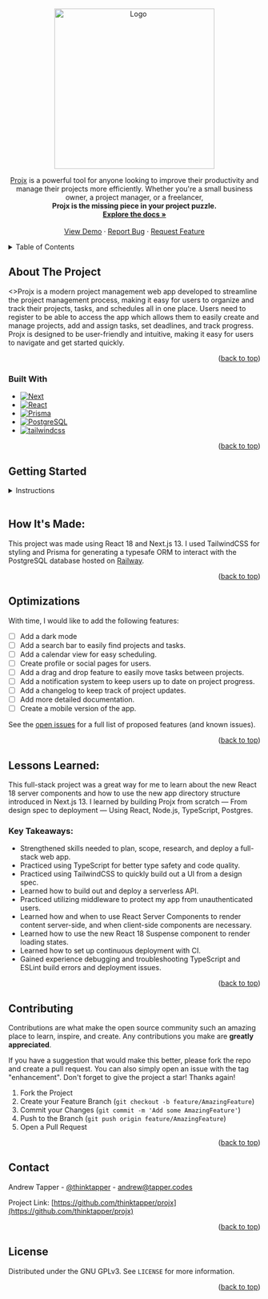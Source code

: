 <a name="readme-top"></a>

<!-- PROJECT SHIELDS -->
<!--
*** I'm using markdown "reference style" links for readability.
*** Reference links are enclosed in brackets [ ] instead of parentheses ( ).
*** See the bottom of this document for the declaration of the reference variables
*** for contributors-url, forks-url, etc. This is an optional, concise syntax you may use.
*** https://www.markdownguide.org/basic-syntax/#reference-style-links
-->

<!-- [![Contributors][contributors-shield]][contributors-url]
[![Forks][forks-shield]][forks-url]
[![Stargazers][stars-shield]][stars-url]
[![Issues][issues-shield]][issues-url]
[![MIT License][license-shield]][license-url]
[![LinkedIn][linkedin-shield]][linkedin-url] -->

<!-- PROJECT LOGO -->
<br />
<div align="center">
  <a href="https://github.com/thinktapper/projx">
    <img src="https://user-images.githubusercontent.com/10656909/212664149-586aa6e1-2835-45f9-b22d-d336cba64b95.svg" alt="Logo" width="320" height="">
  </a>

<!-- <h3 align="center">Projx</h3> -->

  <p align="center">
    <a href="https://projx.vercel.app">Projx</a> is a powerful tool for anyone looking to improve their productivity and manage their projects more efficiently. Whether you're a small business owner, a project manager, or a freelancer, <br>
    <strong>Projx is the missing piece in your project puzzle.</strong>
    <br />
    <a href="#readme-toc"><strong>Explore the docs »</strong></a>
    <br />
    <br />
    <a href="https://projx.vercel.app/">View Demo</a>
    ·
    <a href="https://github.com/thinktapper/projx/issues">Report Bug</a>
    ·
    <a href="https://github.com/thinktapper/projx/issues">Request Feature</a>
  </p>
</div>

<!-- TABLE OF CONTENTS -->
<details name="readme-toc">
  <summary>Table of Contents</summary>
  <ol>
    <li>
      <a href="#about-the-project">About The Project</a>
      <ul>
        <li><a href="#built-with">Built With</a></li>
      </ul>
    </li>
    <li>
      <a href="#getting-started">Getting Started</a>
      <ul>
        <li><a href="#prerequisites">Prerequisites</a></li>
        <li><a href="#installation">Installation</a></li>
      </ul>
    </li>
    <li><a href="#how-its-made">How It's Made</a></li>
    <li><a href="#optimizations">Optimizations</a></li>
    <li>
      <a href="#lessons-learned">Lessons Learned</a>
      <ul>
        <li><a href="#key-takeaways">Key Takeaways</a></li>
      </ul>
    </li>
    <li><a href="#contributing">Contributing</a></li>
    <li><a href="#contact">Contact</a></li>
    <li><a href="#license">License</a></li>
    <!-- <li><a href="#acknowledgments">Acknowledgments</a></li> -->
  </ol>
</details>

<!-- ABOUT THE PROJECT -->
<h2>About The Project</h2>

<>Projx is a modern project management web app developed to streamline the project management process, making it easy for users to organize and track their projects, tasks, and schedules all in one place. Users need to register to be able to access the app which allows them to easily create and manage projects, add and assign tasks, set deadlines, and track progress. Projx is designed to be user-friendly and intuitive, making it easy for users to navigate and get started quickly.</p>

<div align="center">

<!-- ![Large GIF (1144x696)](https://user-images.githubusercontent.com/10656909/192123894-85d3dc5f-7ca6-4977-b076-acff51520c55.gif) -->

</div>

<p align="right">(<a href="#readme-top">back to top</a>)</p>

### Built With

- [![Next][next.js]][next-url]
- [![React][react.js]][react-url]
- [![Prisma][prisma]][prisma-url]
- [![PostgreSQL][postgresql]][postgresql-url]
- [![tailwindcss][tailwindcss]][tailwindcss-url]

<p align="right">(<a href="#readme-top">back to top</a>)</p>

<!-- GETTING STARTED -->

## Getting Started

<details name="instructions">
  <summary>Instructions</summary>

### Prerequisites

You’ll need to have modern versions of node.js (LTS ^16.18 recommend) and yarn or npm installed.

### Installation

<!-- prettier-ignore-start -->
1. Clone the repo
   ```sh
   git clone https://github.com/thinktapper/projx.git && cd projx
   ```
2. Install NPM packages
   ```sh
   npm install
   ```
3. Set up the environment variables:
   ```sh
   cp -v .env.example .env
   ```
4. Open `.env` and enter your local or remote Postgres DB URL and JWT secret
   ```js
   DATABASE_URL = ''

   REMOTE_DATABASE_URL = ''

   JWT_SECRET = ''
   ```
5. Create the database schema:
   ```sh
   npx prisma db push
   ```
6. Then, run the development server:
  ```bash
  npm run dev
  # or
  yarn dev
  ```
Open [http://localhost:3000](http://localhost:3000) with your browser to see the result.

This is a [Next.js](https://beta.nextjs.org/) project bootstrapped with [`create-next-app`](https://github.com/vercel/next.js/tree/canary/packages/create-next-app).
<!-- prettier-ignore-end -->

<p align="right">(<a href="#readme-top">back to top</a>)</p>

</details>
<br>
<!-- HOW IT'S MADE -->

## How It's Made:

This project was made using React 18 and Next.js 13. I used TailwindCSS for styling and Prisma for generating a typesafe ORM to interact with the PostgreSQL database hosted on [Railway](https://railway.app).

<p align="right">(<a href="#readme-top">back to top</a>)</p>

<!-- ROADMAP -->

## Optimizations

<!-- 🏋️‍♂️ This project is still in progress ✨ -->

With time, I would like to add the following features:

- [ ] Add a dark mode
- [ ] Add a search bar to easily find projects and tasks.
- [ ] Add a calendar view for easy scheduling.
- [ ] Create profile or social pages for users.
- [ ] Add a drag and drop feature to easily move tasks between projects.
- [ ] Add a notification system to keep users up to date on project progress.
- [ ] Add a changelog to keep track of project updates.
- [ ] Add more detailed documentation.
- [ ] Create a mobile version of the app.

See the [open issues](https://github.com/thinktapper/projx/issues) for a full list of proposed features (and known issues).

<p align="right">(<a href="#readme-top">back to top</a>)</p>

<!-- LESSONS LEARNED -->

## Lessons Learned:

This full-stack project was a great way for me to learn about the new React 18 server components and how to use the new app directory structure introduced in Next.js 13. I learned by building Projx from scratch — From design spec to deployment — Using React, Node.js, TypeScript, Postgres.

### Key Takeaways:

<ul>
  <li>Strengthened skills needed to plan, scope, research, and deploy a full-stack web app.</li>
  <li>Practiced using TypeScript for better type safety and code quality.</li>
  <li>Practiced using TailwindCSS to quickly build out a UI from a design spec.</li>
  <li>Learned how to build out and deploy a serverless API.</li>
  <li>Practiced utilizing middleware to protect my app from unauthenticated users.</li>
  <li>Learned how and when to use React Server Components to render content server-side, and when client-side components are necessary.</li>
  <li>Learned how to use the new React 18 Suspense component to render loading states.</li>
  <li>Learned how to set up continuous deployment with CI.</li>
  <li>Gained experience debugging and troubleshooting TypeScript and ESLint build errors and deployment issues.</li>
</ul>

<p align="right">(<a href="#readme-top">back to top</a>)</p>

<!-- CONTRIBUTING -->

## Contributing

Contributions are what make the open source community such an amazing place to learn, inspire, and create. Any contributions you make are **greatly appreciated**.

If you have a suggestion that would make this better, please fork the repo and create a pull request. You can also simply open an issue with the tag "enhancement".
Don't forget to give the project a star! Thanks again!

1. Fork the Project
2. Create your Feature Branch (`git checkout -b feature/AmazingFeature`)
3. Commit your Changes (`git commit -m 'Add some AmazingFeature'`)
4. Push to the Branch (`git push origin feature/AmazingFeature`)
5. Open a Pull Request

<p align="right">(<a href="#readme-top">back to top</a>)</p>

<!-- CONTACT -->

## Contact

Andrew Tapper - [@thinktapper](https://twitter.com/thinktapper) - andrew@tapper.codes

Project Link: [https://github.com/thinktapper/projx](https://github.com/thinktapper/projx)

<p align="right">(<a href="#readme-top">back to top</a>)</p>

<!-- LICENSE -->

## License

Distributed under the GNU GPLv3. See `LICENSE` for more information.

<p align="right">(<a href="#readme-top">back to top</a>)</p>

<!-- ACKNOWLEDGMENTS -->

<!-- ## Acknowledgments

- []()
- []()
- []() -->

<!-- MARKDOWN LINKS & IMAGES -->
<!-- https://www.markdownguide.org/basic-syntax/#reference-style-links -->

[contributors-shield]: https://img.shields.io/github/contributors/github_username/repo_name.svg?style=for-the-badge
[contributors-url]: https://github.com/thinktapper/dinder/graphs/contributors
[forks-shield]: https://img.shields.io/github/forks/github_username/repo_name.svg?style=for-the-badge
[forks-url]: https://github.com/thinktapper/dinder/network/members
[stars-shield]: https://img.shields.io/github/stars/github_username/repo_name.svg?style=for-the-badge
[stars-url]: https://github.com/thinktapper/dinder/stargazers
[issues-shield]: https://img.shields.io/github/issues/github_username/repo_name.svg?style=for-the-badge
[issues-url]: https://github.com/thinktapper/dinder/issues
[license-shield]: https://img.shields.io/github/license/github_username/repo_name.svg?style=for-the-badge
[license-url]: https://github.com/thinktapper/dinder/blob/master/LICENSE.txt
[linkedin-shield]: https://img.shields.io/badge/-LinkedIn-black.svg?style=for-the-badge&logo=linkedin&colorB=555
[linkedin-url]: https://linkedin.com/in/linkedin_username
[product-screenshot]: images/screenshot.png
[next.js]: https://img.shields.io/badge/next.js-000000?style=for-the-badge&logo=nextdotjs&logoColor=white
[next-url]: https://beta.nextjs.org/
[react.js]: https://img.shields.io/badge/React-20232A?style=for-the-badge&logo=react&logoColor=61DAFB
[react-url]: https://reactjs.org/
[vue.js]: https://img.shields.io/badge/Vue.js-35495E?style=for-the-badge&logo=vuedotjs&logoColor=4FC08D
[vue-url]: https://vuejs.org/
[angular.io]: https://img.shields.io/badge/Angular-DD0031?style=for-the-badge&logo=angular&logoColor=white
[angular-url]: https://angular.io/
[svelte.dev]: https://img.shields.io/badge/Svelte-4A4A55?style=for-the-badge&logo=svelte&logoColor=FF3E00
[svelte-url]: https://svelte.dev/
[laravel.com]: https://img.shields.io/badge/Laravel-FF2D20?style=for-the-badge&logo=laravel&logoColor=white
[laravel-url]: https://laravel.com
[bootstrap.com]: https://img.shields.io/badge/Bootstrap-563D7C?style=for-the-badge&logo=bootstrap&logoColor=white
[bootstrap-url]: https://getbootstrap.com
[tailwindcss]: https://img.shields.io/badge/tailwindcss-06B6D4?style=for-the-badge&logo=tailwindcss&logoColor=white
[tailwindcss-url]: https://tailwindcss.com
[supabase]: https://img.shields.io/badge/supabase-3ECF8E?style=for-the-badge&logo=supabase&logoColor=black
[supabase-url]: https://app.supabase.com/
[googlemaps]: https://img.shields.io/badge/googlemaps-red?style=for-the-badge&logo=googlemaps&logoColor=white
[googlemaps-url]: https://developers.google.com/maps
[prisma]: https://img.shields.io/badge/prisma-35495E?style=for-the-badge&logo=prisma&logoColor=4FC08D
[prisma-url]: https://prisma.io
[postgresql]: https://img.shields.io/badge/postgresql-4169E1?style=for-the-badge&logo=postgresql&logoColor=white
[postgresql-url]: https://postgresql.org/
[typescript]: https://img.shields.io/badge/typescript-007ACC?style=for-the-badge&logo=typescript&logoColor=white
[typescript-url]: https://www.typescriptlang.org/
[madewith-typescript]: https://img.shields.io/badge/made%20with-typescript-blue?style=for-the-badge
[madewith-typescript-url]: https://www.typescriptlang.org/
[madewith-love]: https://img.shields.io/badge/made%20with-%E2%9D%A4-red?style=for-the-badge
[madewith-love-url]: https://tapper.codes
[madeby-tapper]: https://img.shields.io/badge/made%20by-tapper-blue?style=for-the-badge
[madeby-tapper-url]: https://tapper.codes
